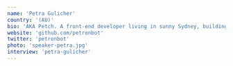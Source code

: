 ```yaml
---
name: 'Petra Gulicher'
country: '(AU)'
bio: 'AKA Petch. A front-end developer living in sunny Sydney, building products for the web and the many devices connected to it. She is a die-hard advocate for making things simple and usable.'
website: 'github.com/petronbot'
twitter: 'petronbot'
photo: 'speaker-petra.jpg'
interview: 'petra-gulicher'
---
```

